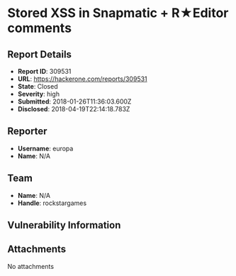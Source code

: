 # Stored XSS in Snapmatic + R★Editor comments

## Report Details
- **Report ID**: 309531
- **URL**: https://hackerone.com/reports/309531
- **State**: Closed
- **Severity**: high
- **Submitted**: 2018-01-26T11:36:03.600Z
- **Disclosed**: 2018-04-19T22:14:18.783Z

## Reporter
- **Username**: europa
- **Name**: N/A

## Team
- **Name**: N/A
- **Handle**: rockstargames

## Vulnerability Information


## Attachments
No attachments

